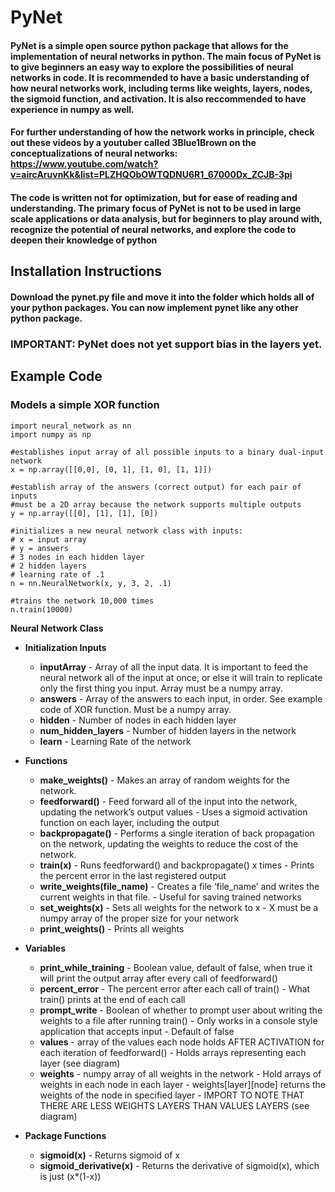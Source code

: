 # PyNet
#### PyNet is a simple open source python package that allows for the implementation of neural networks in python. The main focus of PyNet is to give beginners an easy way to explore the possibilities of neural networks in code. It is recommended to have a basic understanding of how neural networks work, including terms like weights, layers, nodes, the sigmoid function, and activation. It is also reccommended to have experience in numpy as well.

#### For further understanding of how the network works in principle, check out these videos by a youtuber called 3Blue1Brown on the conceptualizations of neural networks: https://www.youtube.com/watch?v=aircAruvnKk&list=PLZHQObOWTQDNU6R1_67000Dx_ZCJB-3pi

#### The code is written not for optimization, but for ease of reading and understanding. The primary focus of PyNet is not to be used in large scale applications or data analysis, but for beginners to play around with, recognize the potential of neural networks, and explore the code to deepen their knowledge of python

## Installation Instructions
#### Download the pynet.py file and move it into the folder which holds all of your python packages. You can now implement pynet like any other python package. 

### IMPORTANT: PyNet does not yet support bias in the layers yet.


## Example Code
### Models a simple XOR function

```
import neural_network as nn
import numpy as np

#establishes input array of all possible inputs to a binary dual-input network
x = np.array([[0,0], [0, 1], [1, 0], [1, 1]])

#establish array of the answers (correct output) for each pair of inputs
#must be a 2D array because the network supports multiple outputs
y = np.array([[0], [1], [1], [0])

#initializes a new neural network class with inputs:
# x = input array
# y = answers
# 3 nodes in each hidden layer
# 2 hidden layers
# learning rate of .1
n = nn.NeuralNetwork(x, y, 3, 2, .1)

#trains the network 10,000 times
n.train(10000)

```

**Neural Network Class**
- **Initialization Inputs**
  - **inputArray**
        - Array of all the input data. It is important to feed the neural network all of the input at once, or else it will train to replicate only the first thing you input. Array must be a numpy array.
  - **answers**
        - Array of the answers to each input, in order. See example code of XOR function. Must be a numpy array.
  - **hidden**
        - Number of nodes in each hidden layer
  - **num_hidden_layers**
        - Number of hidden layers in the network
  - **learn**
        - Learning Rate of the network
- **Functions**
  - **make_weights()**
        - Makes an array of random weights for the network.
  - **feedforward()**
        - Feed forward all of the input into the network, updating the network’s output values
        - Uses a sigmoid activation function on each layer, including the output
  - **backpropagate()**
        - Performs a single iteration of back propagation on the network, updating the weights to reduce the cost of the network.
  - **train(x)**
        - Runs feedforward() and backpropagate() x times
        - Prints the percent error in the last registered output
  - **write_weights(file_name)**
        - Creates a file ‘file_name’ and writes the current weights in that file.
        - Useful for saving trained networks 
  - **set_weights(x)**
        - Sets all weights for the network to x
        - X must be a numpy array of the proper size for your network
  - **print_weights()**
        - Prints all weights

- **Variables**
  - **print_while_training**
        - Boolean value, default of false, when true it will print the output array after every call of feedforward()
  - **percent_error**
        - The percent error after each call of train()
        - What train() prints at the end of each call
  - **prompt_write**
        - Boolean of whether to prompt user about writing the weights to a file after running train()
        - Only works in a console style application that accepts input
        - Default of false
  - **values**
        - array of the values each node holds AFTER ACTIVATION for each iteration of feedforward()
        - Holds arrays representing each layer (see diagram)
  - **weights**
        - numpy array of all weights in the network
        - Hold arrays of weights in each node in each layer
        - weights[layer][node] returns the weights of the node in specified layer
        - IMPORT TO NOTE THAT THERE ARE LESS WEIGHTS LAYERS THAN VALUES LAYERS (see diagram)

- **Package Functions**
  - **sigmoid(x)**
        - Returns sigmoid of x
  - **sigmoid_derivative(x)**
        - Returns the derivative of sigmoid(x), which is just (x*(1-x))
